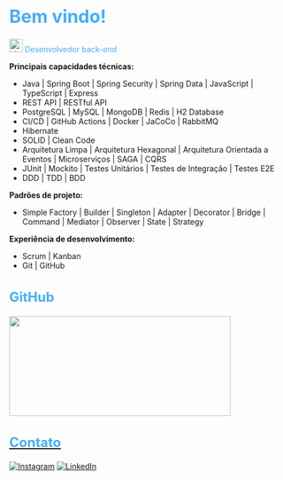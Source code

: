 <h1 style="color: #44AEFB; font-size: 32px">Bem vindo!</h1>

<span style="color: #44AEFB"><img width="24" alt="about" src="https://em-content.zobj.net/thumbs/120/apple/354/technologist-medium-skin-tone_1f9d1-1f3fd-200d-1f4bb.png"> Desenvolvedor back-end</span>

**Principais capacidades técnicas:**
- Java | Spring Boot | Spring Security | Spring Data | JavaScript | TypeScript | Express
- REST API | RESTful API
- PostgreSQL | MySQL | MongoDB | Redis | H2 Database
- CI/CD | GitHub Actions | Docker | JaCoCo | RabbitMQ
- Hibernate
- SOLID | Clean Code
- Arquitetura Limpa | Arquitetura Hexagonal | Arquitetura Orientada a Eventos | Microserviços | SAGA | CQRS
- JUnit | Mockito | Testes Unitários | Testes de Integração | Testes E2E
- DDD | TDD | BDD

**Padrões de projeto:**
- Simple Factory | Builder | Singleton | Adapter | Decorator | Bridge | Command | Mediator | Observer | State | Strategy

**Experiência de desenvolvimento:**
- Scrum | Kanban
- Git | GitHub

<h2 style="color: #44AEFB; font-size: 24px">GitHub</h2>

<div align="left">
  <a href="https://github.com/GMarques30">
  <img height="180" width="400" src="https://github-readme-stats.vercel.app/api/top-langs/?username=GMarques30&layout=compact&langs_count=7&theme=transparent"/>
</div>

<h2 style="color: #44AEFB; font-size: 24px">Contato</h2>

[![Instagram](https://img.shields.io/badge/Instagram-E4405F?style=for-the-badge&logo=instagram&logoColor=white)](https://www.instagram.com/g.marques30/)
[![LinkedIn](https://img.shields.io/badge/LinkedIn-0077B5?style=for-the-badge&logo=linkedin&logoColor=white)](https://www.linkedin.com/in/gmarques30/)
